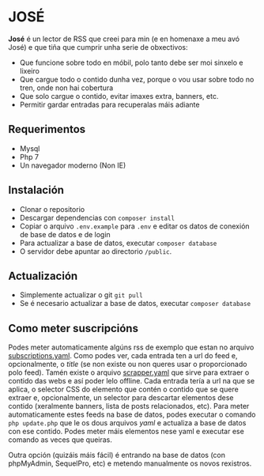 # JOSÉ

**José** é un lector de RSS que creei para min (e en homenaxe a meu avó José) e que tiña que cumprir unha serie de obxectivos:

- Que funcione sobre todo en móbil, polo tanto debe ser moi sinxelo e lixeiro
- Que cargue todo o contido dunha vez, porque o vou usar sobre todo no tren, onde non hai cobertura
- Que solo cargue o contido, evitar imaxes extra, banners, etc.
- Permitir gardar entradas para recuperalas máis adiante

## Requerimentos

- Mysql
- Php 7
- Un navegador moderno (Non IE)

## Instalación

- Clonar o repositorio
- Descargar dependencias con `composer install`
- Copiar o arquivo `.env.example` para `.env` e editar os datos de conexión de base de datos e de login
- Para actualizar a base de datos, executar `composer database`
- O servidor debe apuntar ao directorio `/public`.

## Actualización

- Simplemente actualizar o git `git pull`
- Se é necesario actualizar a base de datos, executar `composer database`

## Como meter suscripcións

Podes meter automaticamente algúns rss de exemplo que estan no arquivo [subscriptions.yaml](subscriptions.yaml). Como podes ver, cada entrada ten a url do feed e, opcionalmente, o *title* (se non existe ou non queres usar o proporcionado polo feed). Tamén existe o arquivo [scrapper.yaml](scrapper.yaml) que sirve para extraer o contido das webs e así poder lelo offline. Cada entrada tería a url na que se aplica, o selector CSS do elemento que contén o contido que se quere extraer e, opcionalmente, un selector para descartar elementos dese contido (xeralmente banners, lista de posts relacionados, etc). Para meter automaticamente estes feeds na base de datos, podes executar o comando `php update.php` que le os dous arquivos *yaml* e actualiza a base de datos con ese contido. Podes meter máis elementos nese yaml e executar ese comando as veces que queiras.

Outra opción (quizáis máis fácil) é entrando na base de datos (con phpMyAdmin, SequelPro, etc) e metendo manualmente os novos rexistros.

